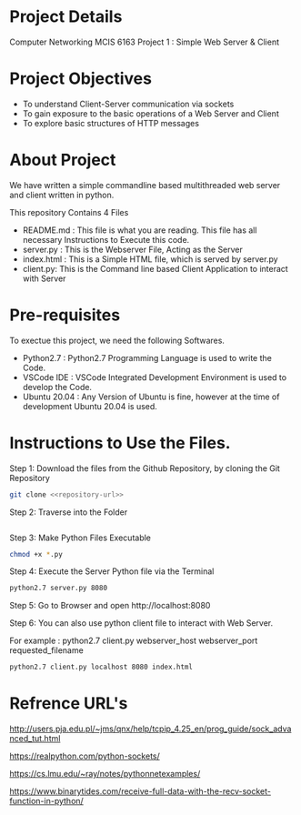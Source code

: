 # Project Details

Computer Networking MCIS 6163
Project 1 : Simple Web Server & Client

# Project Objectives

- To understand Client-Server communication via sockets
- To gain exposure to the basic operations of a Web Server and Client
- To explore basic structures of HTTP messages

# About Project 

We have written a simple commandline based multithreaded web server and client written in python. 

This repository Contains 4 Files

- README.md : This file is what you are reading. This file has all necessary Instructions to Execute this code.
- server.py : This is the Webserver File, Acting as the Server
- index.html : This is a Simple HTML file, which is served by server.py
- client.py: This is the Command line based Client Application to interact with Server

# Pre-requisites

To exectue this project, we need the following Softwares.

- Python2.7 : Python2.7 Programming Language is used to write the Code.
- VSCode IDE : VSCode Integrated Development Environment is used to develop the Code.
- Ubuntu 20.04 : Any Version of Ubuntu is fine, however at the time of development Ubuntu 20.04 is used.

# Instructions to Use the Files.

Step 1: Download the files from the Github Repository, by cloning the Git Repository

```bash
git clone <<repository-url>>
```

Step 2: Traverse into the Folder

```bash
```

Step 3: Make Python Files Executable

```bash
chmod +x *.py
```

Step 4: Execute the Server Python file via the Terminal

```bash
python2.7 server.py 8080
```

Step 5: Go to Browser and open http://localhost:8080


Step 6: You can also use python client file to interact with Web Server.
 
For example : python2.7 client.py webserver_host webserver_port requested_filename

```bash
python2.7 client.py localhost 8080 index.html
```

# Refrence URL's

http://users.pja.edu.pl/~jms/qnx/help/tcpip_4.25_en/prog_guide/sock_advanced_tut.html

https://realpython.com/python-sockets/

https://cs.lmu.edu/~ray/notes/pythonnetexamples/

https://www.binarytides.com/receive-full-data-with-the-recv-socket-function-in-python/

